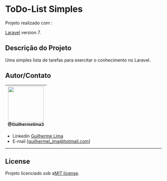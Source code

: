 
# ToDo-List Simples

Projeto realizado com :

[Laravel](https://laravel.com/docs/7.x) version 7.

## Descrição do Projeto  

Uma simples lista de tarefas para exercitar o conhecimento no Laravel. 

## Autor/Contato

| [<img src="https://avatars1.githubusercontent.com/u/62215470?s=460&u=c6dc439e77463ced6dd781733712708b5fbdde65&v=4" width=115><br><sub>@Guilhermelima3</sub>](https://github.com/Guilhermelima3) |
| :---: |



- Linkedin  [Guilherme Lima](https://www.linkedin.com/in/guilherme-lima-marinho-242635196)
- E-mail [guilhermel_ima@hotmail.com]
---

## License
Projeto licenciado sob a[MIT license](https://opensource.org/licenses/MIT).

